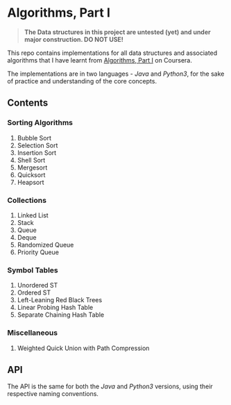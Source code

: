 # Algorithms, Part I

> **The Data structures in this project are untested (yet) and 
> under major construction. DO NOT USE!**

This repo contains implementations for all data structures and associated
algorithms that I have learnt from [Algorithms, Part I](https://www.coursera.org/learn/algorithms-part1)
on Coursera.

The implementations are in two languages - _Java_ and _Python3_, for the sake of practice
and understanding of the core concepts.

## Contents

### Sorting Algorithms
 1. Bubble Sort
 2. Selection Sort
 3. Insertion Sort
 4. Shell Sort
 5. Mergesort
 6. Quicksort
 7. Heapsort

### Collections
 1. Linked List
 2. Stack
 3. Queue
 3. Deque
 5. Randomized Queue
 6. Priority Queue

### Symbol Tables
 1. Unordered ST
 2. Ordered ST
 3. Left-Leaning Red Black Trees
 4. Linear Probing Hash Table
 5. Separate Chaining Hash Table
 
### Miscellaneous
 1. Weighted Quick Union with Path Compression
 
## API
The API is the same for both the _Java_ and _Python3_ versions, using their respective naming
conventions.